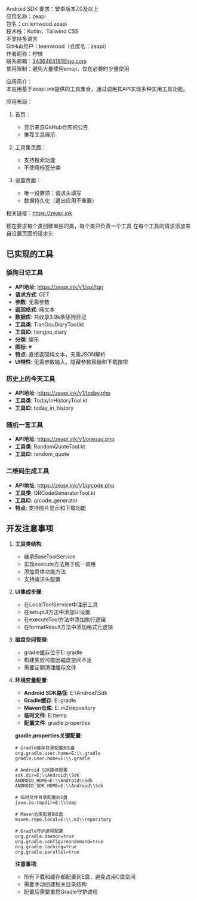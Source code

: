 Android SDK 要求：安卓版本7.0及以上  
应用名称：zeapi  
包名：cn.lemwood.zeapi  
技术栈：Kotlin，Tailwind CSS  
不支持多语言  
GitHub用户：leemwood（仓库名：zeapi）  
作者昵称：柠枺  
联系邮箱：3436464181@qq.com  
使用限制：避免大量使用emoji，仅在必要时少量使用  

应用简介：  
本应用基于zeapi.ink提供的工具集合，通过调用其API实现多种实用工具功能。  

应用布局：  
1. 首页：  
   - 显示来自GitHub仓库的公告  
   - 推荐工具展示  

2. 工具集页面：  
   - 支持搜索功能  
   - 不使用标签分类  

3. 设置页面：  
   - 唯一设置项：请求头填写  
   - 数据持久化（退出应用不重置）  

相关链接：https://zeapi.ink

现在要求每个类创建单独的类，每个类只负责一个工具
在每个工具的请求添加来自设置页面的请求头

## 已实现的工具

### 舔狗日记工具
- **API地址**: https://zeapi.ink/v1/api/tgrj
- **请求方式**: GET
- **参数**: 无需参数
- **返回格式**: 纯文本
- **数据库**: 共收录3.9k条舔狗日记
- **工具类**: TianGouDiaryTool.kt
- **工具ID**: tiangou_diary
- **分类**: 娱乐
- **图标**: 💔
- **特点**: 直接返回纯文本，无需JSON解析
- **UI特性**: 无需参数输入，隐藏参数容器和下载按钮

### 历史上的今天工具
- **API地址**: https://zeapi.ink/v1/today.php
- **工具类**: TodayInHistoryTool.kt
- **工具ID**: today_in_history

### 随机一言工具
- **API地址**: https://zeapi.ink/v1/onesay.php
- **工具类**: RandomQuoteTool.kt
- **工具ID**: random_quote

### 二维码生成工具
- **API地址**: https://zeapi.ink/v1/qrcode.php
- **工具类**: QRCodeGeneratorTool.kt
- **工具ID**: qrcode_generator
- **特点**: 支持图片显示和下载功能

## 开发注意事项

1. **工具类结构**:
   - 继承BaseToolService
   - 实现execute方法用于统一调用
   - 添加具体功能方法
   - 支持请求头配置

2. **UI集成步骤**:
   - 在LocalToolService中注册工具
   - 在setupUI方法中添加UI设置
   - 在executeTool方法中添加执行逻辑
   - 在formatResult方法中添加格式化逻辑

3. **磁盘空间管理**:
   - gradle缓存位于E:\.gradle
   - 构建失败可能因磁盘空间不足
   - 需要定期清理缓存文件

4. **环境变量配置**:
   - **Android SDK路径**: E:\Android\Sdk
   - **Gradle缓存**: E:\.gradle
   - **Maven仓库**: E:\.m2\repository
   - **临时文件**: E:\temp
   - **配置文件**: gradle.properties
   
   **gradle.properties关键配置**:
   ```
   # Gradle缓存目录配置到E盘
   org.gradle.user.home=E:\\.gradle
   gradle.user.home=E:\\.gradle
   
   # Android SDK路径配置
   sdk.dir=E:\\Android\\Sdk
   ANDROID_HOME=E:\\Android\\Sdk
   ANDROID_SDK_HOME=E:\\Android\\Sdk
   
   # 临时文件目录配置到E盘
   java.io.tmpdir=E:\\temp
   
   # Maven仓库配置到E盘
   maven.repo.local=E:\\.m2\\repository
   
   # Gradle守护进程配置
   org.gradle.daemon=true
   org.gradle.configureondemand=true
   org.gradle.caching=true
   org.gradle.parallel=true
   ```
   
   **注意事项**:
   - 所有下载和缓存都配置到E盘，避免占用C盘空间
   - 需要手动创建相关目录结构
   - 配置后需要重启Gradle守护进程